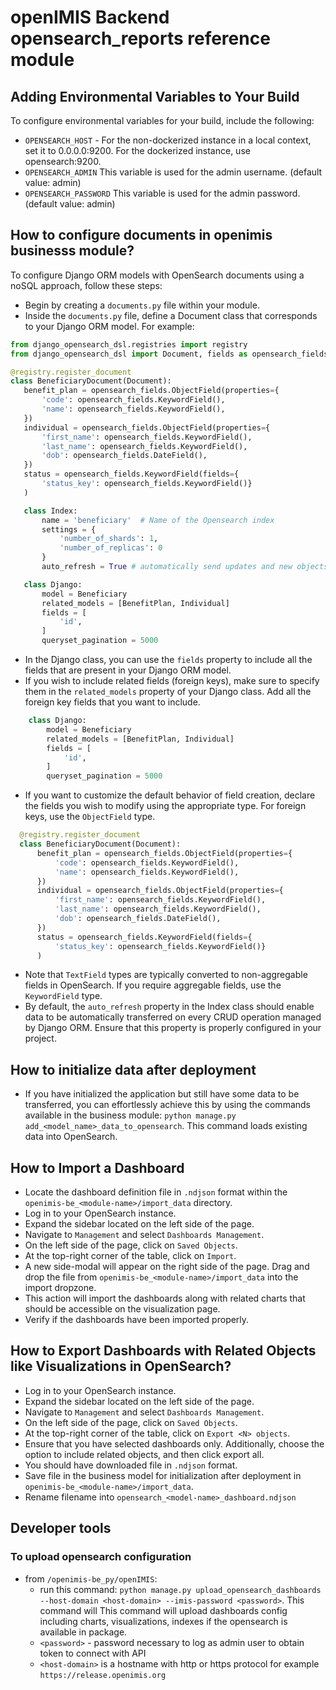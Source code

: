 # openIMIS Backend opensearch_reports reference module

## Adding Environmental Variables to Your Build
To configure environmental variables for your build, include the following:
* `OPENSEARCH_HOST` - For the non-dockerized instance in a local context, set it to 0.0.0.0:9200. 
For the dockerized instance, use opensearch:9200.
* `OPENSEARCH_ADMIN` This variable is used for the admin username. (default value: admin)
* `OPENSEARCH_PASSWORD`  This variable is used for the admin password. (default value: admin)

## How to configure documents in openimis businesss module?
To configure Django ORM models with OpenSearch documents using a noSQL approach, follow these steps:
 * Begin by creating a `documents.py` file within your module.
 * Inside the `documents.py` file, define a Document class that corresponds to your Django ORM model. 
For example:
 ```python
from django_opensearch_dsl.registries import registry
from django_opensearch_dsl import Document, fields as opensearch_fields

@registry.register_document
class BeneficiaryDocument(Document):
    benefit_plan = opensearch_fields.ObjectField(properties={
        'code': opensearch_fields.KeywordField(),
        'name': opensearch_fields.KeywordField(),
    })
    individual = opensearch_fields.ObjectField(properties={
        'first_name': opensearch_fields.KeywordField(),
        'last_name': opensearch_fields.KeywordField(),
        'dob': opensearch_fields.DateField(),
    })
    status = opensearch_fields.KeywordField(fields={
        'status_key': opensearch_fields.KeywordField()}
    )

    class Index:
        name = 'beneficiary'  # Name of the Opensearch index
        settings = {
            'number_of_shards': 1,
            'number_of_replicas': 0
        }
        auto_refresh = True # automatically send updates and new objects to openSearch

    class Django:
        model = Beneficiary
        related_models = [BenefitPlan, Individual]
        fields = [
            'id',
        ]
        queryset_pagination = 5000
```
* In the Django class, you can use the `fields` property to include all 
the fields that are present in your Django ORM model.
* If you wish to include related fields (foreign keys), make sure to specify them 
in the `related_models` property of your Django class. Add all the foreign key fields 
that you want to include.
```python 
    class Django:
        model = Beneficiary
        related_models = [BenefitPlan, Individual]
        fields = [
            'id',
        ]
        queryset_pagination = 5000
``` 
* If you want to customize the default behavior of field creation, declare the fields you wish to modify 
using the appropriate type. For foreign keys, use the `ObjectField` type.
```python
  @registry.register_document
  class BeneficiaryDocument(Document):
      benefit_plan = opensearch_fields.ObjectField(properties={
          'code': opensearch_fields.KeywordField(),
          'name': opensearch_fields.KeywordField(),
      })
      individual = opensearch_fields.ObjectField(properties={
          'first_name': opensearch_fields.KeywordField(),
          'last_name': opensearch_fields.KeywordField(),
          'dob': opensearch_fields.DateField(),
      })
      status = opensearch_fields.KeywordField(fields={
          'status_key': opensearch_fields.KeywordField()}
      )
```
* Note that `TextField` types are typically converted to non-aggregable fields in OpenSearch. 
If you require aggregable fields, use the `KeywordField` type.
* By default, the `auto_refresh` property in the Index class should enable data to be 
automatically transferred on every CRUD operation managed by Django ORM. Ensure that 
this property is properly configured in your project.


## How to initialize data after deployment
* If you have initialized the application but still have some data to be transferred, you can effortlessly 
achieve this by using the commands available in the business module: `python manage.py add_<model_name>_data_to_opensearch`. 
This command loads existing data into OpenSearch.

## How to Import a Dashboard
* Locate the dashboard definition file in `.ndjson` format within 
the `openimis-be_<module-name>/import_data` directory.
* Log in to your OpenSearch instance.
* Expand the sidebar located on the left side of the page.
* Navigate to `Management` and select `Dashboards Management`.
* On the left side of the page, click on `Saved Objects`.
* At the top-right corner of the table, click on `Import`.
* A new side-modal will appear on the right side of the page. 
Drag and drop the file from `openimis-be_<module-name>/import_data` into the import dropzone.
* This action will import the dashboards along with related 
charts that should be accessible on the visualization page.
* Verify if the dashboards have been imported properly.

## How to Export Dashboards with Related Objects like Visualizations in OpenSearch?
* Log in to your OpenSearch instance.
* Expand the sidebar located on the left side of the page.
* Navigate to `Management` and select `Dashboards Management`.
* On the left side of the page, click on `Saved Objects`.
* At the top-right corner of the table, click on `Export <N> objects`.
* Ensure that you have selected dashboards only. Additionally, choose the option to 
include related objects, and then click export all.
* You should have downloaded file in `.ndjson` format. 
* Save file in the business model for initialization after deployment in 
`openimis-be_<module-name>/import_data`.
* Rename filename into `opensearch_<model-name>_dashboard.ndjson`

## Developer tools

### To upload opensearch configuration

- from `/openimis-be_py/openIMIS`:
  - run this command: `python manage.py upload_opensearch_dashboards --host-domain <host-domain> --imis-password <password>`. This command will This command will upload dashboards config 
  including charts, visualizations, indexes if the opensearch is available in package.
  - `<password>` - password necessary to log as admin user to obtain token to connect with API
  - `<host-domain>` is a hostname with http or https protocol for example `https://release.openimis.org`
